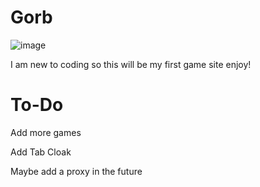 # Gorb
![image](https://user-images.githubusercontent.com/96539564/165990910-03074acb-c927-49a1-a57a-10be2fb0fd3f.png)

I am new to coding so this will be my first game site
enjoy!

# To-Do
Add more games

Add Tab Cloak

Maybe add a proxy in the future
